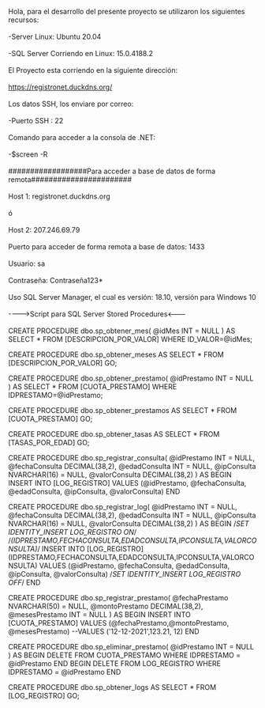 Hola, para el desarrollo del presente proyecto se utilizaron los siguientes recursos:
<br/><br/>
-Server Linux: Ubuntu 20.04
<br/><br/>
-SQL Server Corriendo en Linux: 15.0.4188.2
<br/><br/>
El Proyecto esta corriendo en la siguiente dirección:
<br/><br/>
https://registronet.duckdns.org/
<br/><br/>
Los datos SSH, los enviare por correo:
<br/><br/>
-Puerto SSH : 22
<br/><br/>
Comando para acceder a la consola de .NET:
<br/><br/>
-$screen -R
<br/><br/>
##################Para acceder a base de datos de forma remota#######################
<br/><br/>
Host 1: registronet.duckdns.org
<br/><br/>
ó
<br/><br/>
Host 2: 207.246.69.79
<br/><br/>
Puerto para acceder de forma remota a base de datos: 1433
<br/><br/>
Usuario: sa
<br/><br/>
Contraseña: Contraseña123*
<br/><br/>
Uso SQL Server Manager, el cual es versión: 18.10, versión para Windows 10
<br/><br/>
---->Script para SQL Server Stored Procedures<---
<br/><br/>
CREATE PROCEDURE dbo.sp_obtener_mes(
	@idMes INT = NULL
)
AS 
SELECT * FROM [DESCRIPCION_POR_VALOR] 
WHERE ID_VALOR=@idMes;

CREATE PROCEDURE dbo.sp_obtener_meses
AS 
SELECT * FROM [DESCRIPCION_POR_VALOR]
GO;

CREATE PROCEDURE dbo.sp_obtener_prestamo(
	@idPrestamo INT = NULL
)
AS 
SELECT * FROM [CUOTA_PRESTAMO] WHERE IDPRESTAMO=@idPrestamo;

CREATE PROCEDURE dbo.sp_obtener_prestamos
AS 
SELECT * FROM [CUOTA_PRESTAMO]
GO;

CREATE PROCEDURE dbo.sp_obtener_tasas
AS 
SELECT * FROM [TASAS_POR_EDAD]
GO;

CREATE PROCEDURE dbo.sp_registrar_consulta(
	@idPrestamo INT = NULL,
	@fechaConsulta DECIMAL(38,2),
	@edadConsulta INT = NULL,
	@ipConsulta NVARCHAR(16) = NULL,
	@valorConsulta DECIMAL(38,2)
)
AS
BEGIN
INSERT INTO [LOG_REGISTRO]
VALUES (@idPrestamo, @fechaConsulta, @edadConsulta, @ipConsulta, @valorConsulta)
END

CREATE PROCEDURE dbo.sp_registrar_log(
	@idPrestamo INT = NULL,
	@fechaConsulta DECIMAL(38,2),
	@edadConsulta INT = NULL,
	@ipConsulta NVARCHAR(16) = NULL,
	@valorConsulta DECIMAL(38,2)
)
AS
BEGIN
/*SET IDENTITY_INSERT LOG_REGISTRO ON*/
/*(IDPRESTAMO,FECHACONSULTA,EDADCONSULTA,IPCONSULTA,VALORCONSULTA)*/
INSERT INTO [LOG_REGISTRO] (IDPRESTAMO,FECHACONSULTA,EDADCONSULTA,IPCONSULTA,VALORCONSULTA)
VALUES (@idPrestamo, @fechaConsulta, @edadConsulta, @ipConsulta, @valorConsulta)
/*SET IDENTITY_INSERT LOG_REGISTRO OFF*/
END

CREATE PROCEDURE dbo.sp_registrar_prestamo(
	@fechaPrestamo NVARCHAR(50) = NULL,
	@montoPrestamo DECIMAL(38,2),
	@mesesPrestamo INT = NULL
)
AS 
BEGIN
INSERT INTO [CUOTA_PRESTAMO]
VALUES (@fechaPrestamo,@montoPrestamo, @mesesPrestamo)
--VALUES ('12-12-2021',123.21, 12)
END

CREATE PROCEDURE dbo.sp_eliminar_prestamo(
	@idPrestamo INT = NULL
)
AS
BEGIN
	DELETE FROM CUOTA_PRESTAMO WHERE IDPRESTAMO = @idPrestamo
END
BEGIN 
	DELETE FROM LOG_REGISTRO WHERE IDPRESTAMO = @idPrestamo
END

CREATE PROCEDURE dbo.sp_obtener_logs
AS 
SELECT * FROM [LOG_REGISTRO]
GO;


